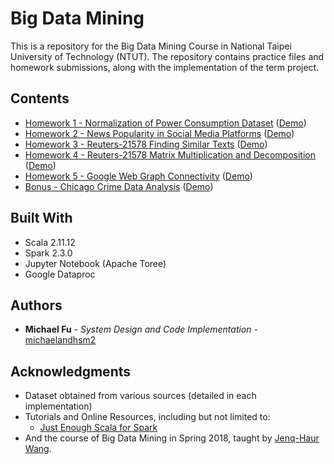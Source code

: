 # Big Data Mining

This is a repository for the Big Data Mining Course in National Taipei University of Technology (NTUT). The repository contains practice files and homework submissions, along with the implementation of the term project.

## Contents


* [Homework 1 - Normalization of Power Consumption Dataset](https://github.com/michaelandhsm2/big-data-mining-course/tree/master/hw1) ([Demo](https://github.com/michaelandhsm2/big-data-mining-course/blob/master/hw1/HW%20%231.ipynb))
* [Homework 2 - News Popularity in Social Media Platforms](https://github.com/michaelandhsm2/big-data-mining-course/tree/master/hw2) ([Demo](https://github.com/michaelandhsm2/big-data-mining-course/blob/master/hw2/HW%20%232.ipynb))
* [Homework 3 - Reuters-21578 Finding Similar Texts](https://github.com/michaelandhsm2/big-data-mining-course/tree/master/hw3) ([Demo](https://github.com/michaelandhsm2/big-data-mining-course/blob/master/hw3/HW%20%233.ipynb))
* [Homework 4 - Reuters-21578 Matrix Multiplication and Decomposition](https://github.com/michaelandhsm2/big-data-mining-course/tree/master/hw4) ([Demo](https://github.com/michaelandhsm2/big-data-mining-course/blob/master/hw4/HW%20%234.ipynb))
* [Homework 5 - Google Web Graph Connectivity](https://github.com/michaelandhsm2/big-data-mining-course/tree/master/hw5) ([Demo](https://github.com/michaelandhsm2/big-data-mining-course/blob/master/hw5/HW%20%235.ipynb))
* [Bonus - Chicago Crime Data Analysis](https://github.com/michaelandhsm2/big-data-mining-course/tree/master/bonus) ([Demo](https://github.com/michaelandhsm2/big-data-mining-course/blob/master/bonus/Bonus.ipynb))


## Built With

* Scala 2.11.12
* Spark 2.3.0
* Jupyter Notebook (Apache Toree)
* Google Dataproc

## Authors

* **Michael Fu** - *System Design and Code Implementation* - [michaelandhsm2](https://github.com/michaelandhsm2)

## Acknowledgments

* Dataset obtained from various sources (detailed in each implementation)
* Tutorials and Online Resources, including but not limited to:
  - [Just Enough Scala for Spark](https://github.com/deanwampler/JustEnoughScalaForSpark)
* And the course of Big Data Mining in Spring 2018, taught by <a href="http://www.cc.ntut.edu.tw/~jhwang/">Jenq-Haur Wang</a>.
